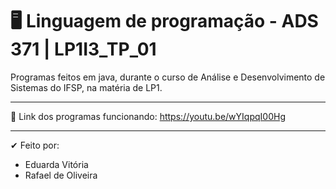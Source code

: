 # 🖥 Linguagem de programação - ADS 371 | LP1I3_TP_01

Programas feitos em java, durante o curso de Análise e Desenvolvimento de Sistemas do IFSP, na matéria de LP1.

---

🚀 Link dos programas funcionando: https://youtu.be/wYIqpqI00Hg

---

✔ Feito por:
 - Eduarda Vitória
 - Rafael de Oliveira
